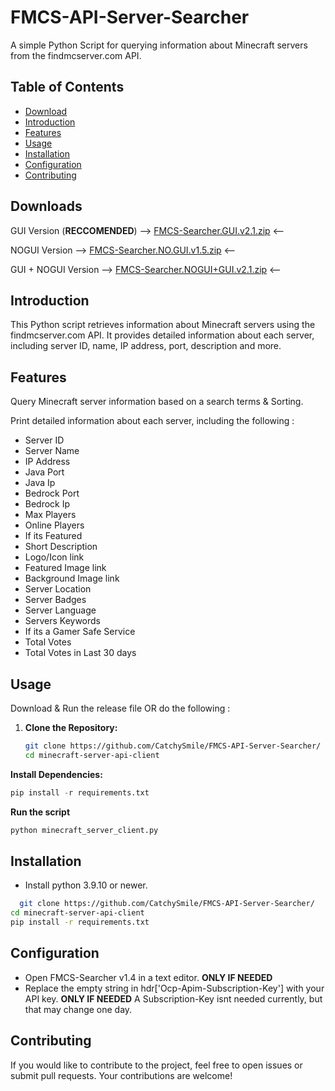 
# FMCS-API-Server-Searcher
A simple Python Script for querying information about Minecraft servers from the findmcserver.com API.

## Table of Contents

- [Download](#Downloads)
- [Introduction](#introduction)
- [Features](#features)
- [Usage](#usage)
- [Installation](#installation)
- [Configuration](#configuration)
- [Contributing](#contributing)

## Downloads
GUI Version (**RECCOMENDED**) --> [FMCS-Searcher.GUI.v2.1.zip](https://github.com/CatchySmile/FMCS-API-Server-Searcher/files/13345030/FMCS-Searcher.GUI.v2.1.zip) <--

NOGUI Version --> [FMCS-Searcher.NO.GUI.v1.5.zip](https://github.com/CatchySmile/FMCS-API-Server-Searcher/files/13345041/FMCS-Searcher.NO.GUI.v1.5.zip) <--

GUI + NOGUI Version --> [FMCS-Searcher.NOGUI+GUI.v2.1.zip](https://github.com/CatchySmile/FMCS-API-Server-Searcher/files/13345029/FMCS-Searcher.NOGUI%2BGUI.v2.1.zip) <--

## Introduction

This Python script retrieves information about Minecraft servers using the findmcserver.com API. It provides detailed information about each server, including server ID, name, IP address, port, description and more.

## Features

Query Minecraft server information based on a search terms & Sorting.

Print detailed information about each server, including the following :

- Server ID
- Server Name
- IP Address
- Java Port
- Java Ip
- Bedrock Port
- Bedrock Ip
- Max Players
- Online Players
- If its Featured
- Short Description
- Logo/Icon link
- Featured Image link
- Background Image link
- Server Location
- Server Badges
- Server Language
- Servers Keywords
- If its a Gamer Safe Service
- Total Votes
- Total Votes in Last 30 days
## Usage

Download & Run the release file OR do the following :

1. **Clone the Repository:**
   ```bash
   git clone https://github.com/CatchySmile/FMCS-API-Server-Searcher/
   cd minecraft-server-api-client
   ```
**Install Dependencies:**
```py
pip install -r requirements.txt
```
**Run the script**
```py
python minecraft_server_client.py
```
## Installation
- Install python 3.9.10 or newer.

```bash
  git clone https://github.com/CatchySmile/FMCS-API-Server-Searcher/
cd minecraft-server-api-client
pip install -r requirements.txt
```

## Configuration

- Open FMCS-Searcher v1.4 in a text editor. **ONLY IF NEEDED**
- Replace the empty string in hdr['Ocp-Apim-Subscription-Key'] with your API key. **ONLY IF NEEDED**
A Subscription-Key isnt needed currently, but that may change one day.

## Contributing
If you would like to contribute to the project, feel free to open issues or submit pull requests. Your contributions are welcome!
